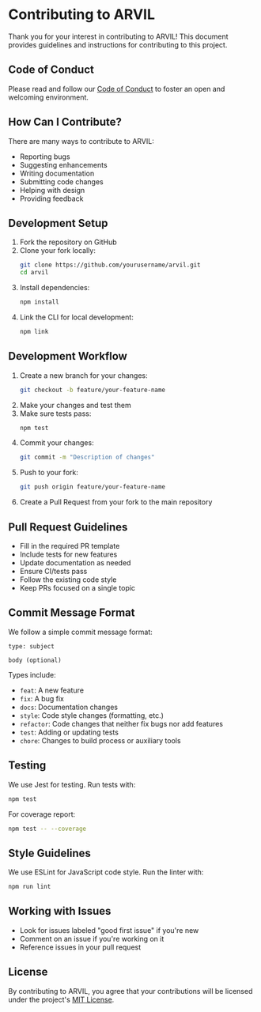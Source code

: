# Contributing to ARVIL

Thank you for your interest in contributing to ARVIL! This document provides guidelines and instructions for contributing to this project.

## Code of Conduct

Please read and follow our [Code of Conduct](CODE_OF_CONDUCT.md) to foster an open and welcoming environment.

## How Can I Contribute?

There are many ways to contribute to ARVIL:

- Reporting bugs
- Suggesting enhancements
- Writing documentation
- Submitting code changes
- Helping with design
- Providing feedback

## Development Setup

1. Fork the repository on GitHub
2. Clone your fork locally:
   ```bash
   git clone https://github.com/yourusername/arvil.git
   cd arvil
   ```
3. Install dependencies:
   ```bash
   npm install
   ```
4. Link the CLI for local development:
   ```bash
   npm link
   ```

## Development Workflow

1. Create a new branch for your changes:
   ```bash
   git checkout -b feature/your-feature-name
   ```
2. Make your changes and test them
3. Make sure tests pass:
   ```bash
   npm test
   ```
4. Commit your changes:
   ```bash
   git commit -m "Description of changes"
   ```
5. Push to your fork:
   ```bash
   git push origin feature/your-feature-name
   ```
6. Create a Pull Request from your fork to the main repository

## Pull Request Guidelines

- Fill in the required PR template
- Include tests for new features
- Update documentation as needed
- Ensure CI/tests pass
- Follow the existing code style
- Keep PRs focused on a single topic

## Commit Message Format

We follow a simple commit message format:

```
type: subject

body (optional)
```

Types include:
- `feat`: A new feature
- `fix`: A bug fix
- `docs`: Documentation changes
- `style`: Code style changes (formatting, etc.)
- `refactor`: Code changes that neither fix bugs nor add features
- `test`: Adding or updating tests
- `chore`: Changes to build process or auxiliary tools

## Testing

We use Jest for testing. Run tests with:

```bash
npm test
```

For coverage report:

```bash
npm test -- --coverage
```

## Style Guidelines

We use ESLint for JavaScript code style. Run the linter with:

```bash
npm run lint
```

## Working with Issues

- Look for issues labeled "good first issue" if you're new
- Comment on an issue if you're working on it
- Reference issues in your pull request

## License

By contributing to ARVIL, you agree that your contributions will be licensed under the project's [MIT License](LICENSE). 